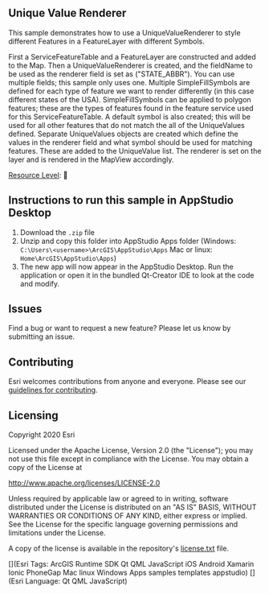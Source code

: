 ## Unique Value Renderer

This sample demonstrates how to use a UniqueValueRenderer to style different Features in a FeatureLayer with different Symbols.

First a ServiceFeatureTable and a FeatureLayer are constructed and added to the Map. Then a UniqueValueRenderer is created, and the fieldName to be used as the renderer field is set as ("STATE_ABBR"). You can use multiple fields; this sample only uses one. Multiple SimpleFillSymbols are defined for each type of feature we want to render differently (in this case different states of the USA). SimpleFillSymbols can be applied to polygon features; these are the types of features found in the feature service used for this ServiceFeatureTable. A default symbol is also created; this will be used for all other features that do not match the all of the UniqueValues defined. Separate UniqueValues objects are created which define the values in the renderer field and what symbol should be used for matching features. These are added to the UniqueValue list. The renderer is set on the layer and is rendered in the MapView accordingly.

[Resource Level](https://geonet.esri.com/groups/appstudio/blog/2016/12/06/how-to-describe-our-resources-in-terms-of-difficulty-complexity-and-time-to-digest): 🍌


## Instructions to run this sample in AppStudio Desktop

1. Download the `.zip` file
2. Unzip and copy this folder into AppStudio Apps folder (Windows: `C:\Users\<username>\ArcGIS\AppStudio\Apps` Mac or linux: `Home\ArcGIS\AppStudio\Apps`)
3. The new app will now appear in the AppStudio Desktop. Run the application or open it in the bundled Qt-Creator IDE to look at the code and modify.

## Issues

Find a bug or want to request a new feature?  Please let us know by submitting an issue.

## Contributing

Esri welcomes contributions from anyone and everyone. Please see our [guidelines for contributing](https://github.com/esri/contributing).

## Licensing
Copyright 2020 Esri

Licensed under the Apache License, Version 2.0 (the "License");
you may not use this file except in compliance with the License.
You may obtain a copy of the License at

http://www.apache.org/licenses/LICENSE-2.0

Unless required by applicable law or agreed to in writing, software
distributed under the License is distributed on an "AS IS" BASIS,
WITHOUT WARRANTIES OR CONDITIONS OF ANY KIND, either express or implied.
See the License for the specific language governing permissions and
limitations under the License.

A copy of the license is available in the repository's [license.txt](license.txt) file.


[](Esri Tags: ArcGIS Runtime SDK Qt QML JavaScript iOS Android Xamarin Ionic PhoneGap Mac linux Windows Apps samples templates appstudio)
[](Esri Language: Qt QML JavaScript)
